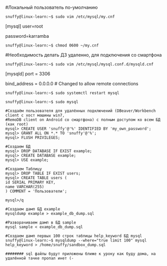 #Локальный пользователь по-умолчанию
```
snuffy@linux-learn:~$ sudo vim /etc/mysql/my.cnf
```
[mysql]
user=root

password=karramba
```
snuffy@linux-learn:~$ chmod 0600 ~/my.cnf
```
#Необходимость делать ДЗ удаленно, для подключения со смартфона
```
snuffy@linux-learn:~$ sudo vim /etc/mysql/mysql.conf.d/mysqld.cnf
```
[mysqld]
port = 3306

bind_address = 0.0.0.0 # Changed to allow remote connections
```
snuffy@linux-learn:~$ sudo systemctl restart mysql
```
```
snuffy@linux-learn:~$ sudo mysql
```
```
#Создаём пользователя для удалённых подключений (DBeaver/Workbench client с хост машины win7,
#RemoDB client on Android со смартфона) c полным доступом ко всем БД (как root)
mysql> CREATE USER 'snuffy'@'%' IDENTIFIED BY 'my_own_password';
mysql> GRANT ALL ON *.* TO 'snuffy'@'%';
mysql> FLUSH PRIVILEGES;

#Создаем БД
mysql> DROP DATABASE IF EXIST example;
mysql> CREATE DATABASE example;
mysql> USE example;

#Создаем Таблицу
mysql> DROP TABLE IF EXIST users;
mysql> CREATE TABLE users (
id SERIAL PRIMARY KEY,
name VARCHAR(255)
) COMMENT = 'Пользователи';

mysql>/q

#Создаем дамп БД example
mysqldump example > example_db_dump.sql

#Разворачиваем дамп в БД sample
mysql sample < example_db_dump.sql

#Создаем дамп первых 100 строк таблицы help_keyword БД mysql
snuffy@linux-learn:~$ mysqldump --where="true limit 100" mysql help_keyword > /home/snuffy/sandbox_dump.sql

######## sql файлы будут приложены ближе к уроку как буду дома, на удалённой тачке пропал инет (-
